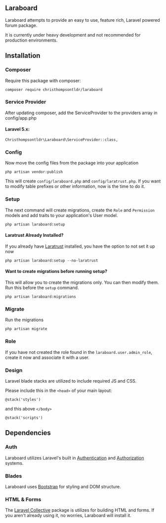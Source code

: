 ## Laraboard

Laraboard attempts to provide an easy to use, feature rich, Laravel powered forum package.

It is currently under heavy development and not recommended for production environments.

## Installation

### Composer

Require this package with composer:

```
composer require christhompsontldr/laraboard
```

### Service Provider

After updating composer, add the ServiceProvider to the providers array in config/app.php

#### Laravel 5.x:

```
Christhompsontldr\Laraboard\ServiceProvider::class,
```

### Config

Now move the config files from the package into your application

```
php artisan vendor:publish
```

This will create `config/laraboard.php` and `config/laratrust.php`.  If you want to modify table prefixes or other information, now is the time to do it.

### Setup

The next command will create migrations, create the `Role` and `Permission` models and add traits to your application's User model.

```
php artisan laraboard:setup
```


#### Laratrust Already Installed?

If you already have [Laratrust](https://github.com/santigarcor/laratrust) installed, you have the option to not set it up now

```
php artisan laraboard:setup --no-laratrust
```

#### Want to create migrations before running setup?

This will allow you to create the migrations only.  You can then modify them.  Run this before the `setup` command.

```
php artisan laraboard:migrations
```

### Migrate

Run the migrations

```
php artisan migrate
```

###  Role

If you have not created the role found in the `laraboard.user.admin_role`, create it now and associate it with a user.


### Design

Laravel blade stacks are utilized to include required JS and CSS.

Please include this in the `<head>` of your main layout:

```
@stack('styles')
```

and this above `</body>`

```
@stack('scripts')
```

## Dependencies

### Auth
Laraboard utilizes Laravel's built in [Authentication](https://laravel.com/docs/5.3/authentication) and [Authorization](https://laravel.com/docs/5.3/authorization) systems.

### Blades
Laraboard uses [Bootstrap](https://getbootstrap.com/) for styling and DOM structure.

### HTML & Forms
The [Laravel Collective](https://laravelcollective.com/) package is utilizes for building HTML and forms.  If you aren't already using it, no worries, Laraboard will install it.